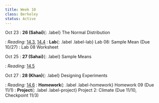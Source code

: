 ```yaml
---
title: Week 10
class: Berkeley
status: Active
---
```


Oct 23
: **26 (Sahai)**{: .label} The Normal Distribution
  <!-- : [Slides]() &#8226; [Demos]() &#8226; [Video]() -->
: *Reading:* [14.3](https://inferentialthinking.com/chapters/14/3/SD_and_the_Normal_Curve.html), [14.4](https://inferentialthinking.com/chapters/14/4/Central_Limit_Theorem.html)
: **Lab**{: .label .label-lab} Lab 08: Sample Mean (Due 10/27)
  : Lab 08 Worksheet

Oct 25
: **27 (Sahai)**{: .label} Sample Means
  <!-- : [Slides]() &#8226; [Demos]() &#8226; [Video]() -->
: *Reading:* [14.5](https://inferentialthinking.com/chapters/14/5/Variability_of_the_Sample_Mean.html)

Oct 27
: **28 (Khan)**{: .label} Designing Experiments
  <!-- : [Slides]() &#8226; [Demos]() &#8226; [Video]() -->
: *Reading:* [14.6](https://inferentialthinking.com/chapters/14/6/Choosing_a_Sample_Size.html)
: **Homework**{: .label .label-homework} Homework 09 (Due 11/1)
: **Project**{: .label .label-project} Project 2: Climate (Due 11/10, Checkpoint 11/3)